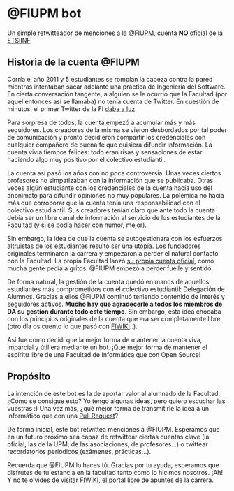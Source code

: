 # @FIUPM bot

Un simple retwitteador de menciones a la [@FIUPM](https://twitter.com/FIUPM),
cuenta **NO** oficial de la [ETSIINF](http://www.fi.upm.es/)

## Historia de la cuenta @FIUPM

Corría el año 2011 y 5 estudiantes se rompían la cabeza contra la pared mientras
intentaban sacar adelante una práctica de Ingeniería del Software. En cierta
conversación tangente, a alguien se le ocurrió que la Facultad (por aquel
entonces así se llamaba) no tenía cuenta de Twitter. En cuestión de minutos, el
primer Twitter de la FI
[daba a luz](https://twitter.com/FIUPM/statuses/33215141390725120)

Para sorpresa de todos, la cuenta empezó a acumular más y más seguidores. Los
creadores de la misma se vieron desbordados por tal poder de comunicación y
pronto decidieron compartir los credenciales con cualquier compañero de buena
fe que quisiera difundir información. La cuenta vivía tiempos felices: todo eran
risas y sensaciones de estar haciendo algo muy positivo por el colectivo
estudiantil.

La cuenta así pasó los años con no poca controversia. Unas veces ciertos
profesores no simpatizaban con la información que se publicaba. Otras veces
algún estudiante con los credenciales de la cuenta hacía uso del anonimato para
difundir opiniones no muy populares. La polémica no hacía más que corroborar que
la cuenta tenía una responsabilidad con el colectivo estudiantil. Sus creadores
tenían claro que ante todo la cuenta debía ser un libre canal de información al
servicio de los estudiantes de la Facultad (y si se podía hacer con humor,
mejor).

Sin embargo, la idea de que la cuenta se autogestionara con los esfuerzos
altruistas de los estudiantes resultó ser una utopía. Los fundadores originales
terminaron la carrera y empezaron a perder el natural contacto con la Facultad.
La propia Facultad lanzó
[su propia cuenta oficial](https://twitter.com/informaticaupm), como mucha gente
pedía a gritos. @FIUPM empezó a perder fuelle y sentido.

De forma natural, la gestión de la cuenta quedó en manos de aquellos estudiantes
más comprometidos con el colectivo estudiantil: Delegación de Alumnos. Gracias a
ellos @FIUPM continuó teniendo contenido de interés y seguidores activos.
**Mucho hay que agradecerle a todos los miembros de DA su gestión durante todo
este tiempo**. Sin embargo, esta idea chocaba con los principios originales de
la cuenta que era ser completamente libre (otro día os cuento lo que pasó con
[FIWIKI](http://www.fiwiki.org/wiki/P%C3%A1gina_principal)..).

Así fue como decidí que la mejor forma de mantener la cuenta viva, imparcial y
útil era mediante un bot. ¡Qué mejor forma de mantener el espíritu libre de una
Facultad de Informática que con Open Source!

## Propósito

La intención de este bot es la de aportar valor al alumnado de la Facultad.
¿Cómo se consigue esto? Yo tengo algunas ideas, pero quiero escuchar las
vuestras :) Una vez más, ¿qué mejor forma de transmitirle la idea a un
informático que con una
[Pull Request](https://help.github.com/articles/using-pull-requests/)?

De forma inicial, este bot retwittea menciones a @FIUPM. Esperamos que en un
futuro próximo sea capaz de retwittear ciertas cuentas clave (la oficial, las de
la UPM, de las asociaciones, de profesores...) o twittear recordatorios
periódicos (exámenes, prácticas...).

Recuerda que @FIUPM lo haces tú. Gracias por tu ayuda, esperamos que disfrutes
de tu estancia en la facultad tanto como lo hicimos nosotros. ¡Ah! Y no te
olvides de visitar [FIWIKI](http://www.fiwiki.org/wiki/P%C3%A1gina_principal),
el portal libre de apuntes de la carrera.
